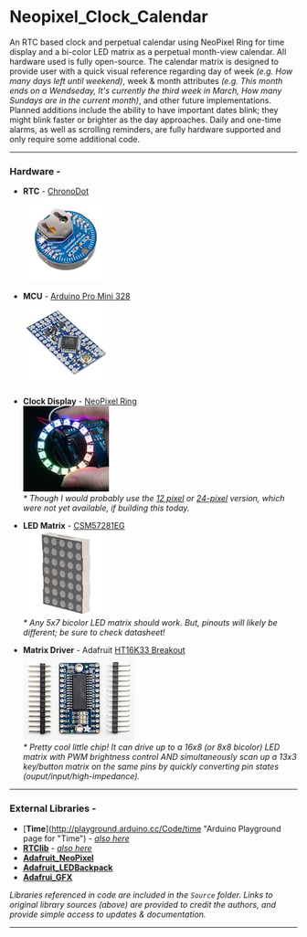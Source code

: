 Neopixel_Clock_Calendar
=======================

An RTC based clock and perpetual calendar using NeoPixel Ring for time display and a bi-color LED matrix as a perpetual month-view calendar. All hardware used is fully open-source. The calendar matrix is designed to provide user with a quick visual reference regarding day of week _(e.g. How many days left until weekend)_, week & month attributes _(e.g. This month ends on a Wendseday, It's currently the third week in  March, How many Sundays are in the current month)_, and other future implementations. Planned additions include the ability to have important dates blink; they might blink faster or brighter as the day approaches. Daily and one-time alarms, as well as scrolling reminders, are fully hardware supported and only require some additional code.  

*****

### Hardware -

* __RTC__ - [ChronoDot](http://docs.macetech.com/doku.php/chronodot_v2.0 "MaceTech's ChronoDot webpage")     
![ChronoDot](https://github.com/1ChicagoDave/Neopixel_Clock_Calendar/blob/master/Images/ChronoDotV2.1_1x1.jpg?raw=true "ChronoDot V2.1")   

* __MCU__ - [Arduino Pro Mini 328](http://arduino.cc/en/Main/ArduinoBoardProMini "Pro Mini page on Arduino.cc")    
![Arduino Pro Mini 328](https://github.com/1ChicagoDave/Neopixel_Clock_Calendar/blob/master/Images/ArduinoProMini328_1x1.jpg?raw=true "Arduino Pro Mini 328")   

* __Clock Display__ - [NeoPixel Ring](http://www.adafruit.com/products/1463 "NeoPixel product page on Adafruit.com")      
![NeoPixel Ring](https://github.com/1ChicagoDave/Neopixel_Clock_Calendar/blob/master/Images/NeoPixelRing16_1x1.jpg?raw=true "NeoPixel Ring")      
_\* Though I would probably use the [12 pixel](http://www.adafruit.com/products/1643 "12 pixel version on Adafruit.com") or [24-pixel](http://www.adafruit.com/products/1586 "24 pixel version on Adafruit.com") version, which were not yet available, if building this today._     

* __LED Matrix__ - [CSM57281EG](http://www.alldatasheet.com/datasheet-pdf/pdf/286248/CHINASEMI/CSM-57281EG.html "CSM57281EG Datasheet")         
![5x7 LED bicolor matrix](https://github.com/1ChicagoDave/Neopixel_Clock_Calendar/blob/master/Images/5x7LEDmatrix_1x1.jpg?raw=true "5x7 LED bicolor matrix")          
_\* Any 5x7 bicolor LED matrix should work. But, pinouts will likely be different; be sure to check datasheet!_         

* __Matrix Driver__ - Adafruit [HT16K33 Breakout](http://www.adafruit.com/products/1427 "LED Driver product page on Adafruit.com")          
![HT16K33 LED backpack](https://github.com/1ChicagoDave/Neopixel_Clock_Calendar/blob/master/Images/HT16K33_LED_Backpack_1x1.jpg?raw=true "Adafruit HT16K33 LED backpack")       
_\* Pretty cool little chip! It can drive up to a 16x8 (or 8x8 bicolor) LED matrix with PWM brightness control AND simultaneously scan up a 13x3 key/button matrix on the same pins by quickly converting pin states (ouput/input/high-impedance)._       

*****

### External Libraries - 

* [__Time__](http://playground.arduino.cc/Code/time "Arduino Playground page for "Time") - [_also here_](http://www.pjrc.com/teensy/td_libs_Time.html "Time Library page at PJRC.com")    
* [__RTClib__](https://github.com/adafruit/RTClib "Adafruit's GitHub repo for RTClib by JeeLabs") - [_also here_](https://github.com/jcw/rtclib "JeeLabs GitHub repo for RTClib")     
* [__Adafruit\_NeoPixel__](https://github.com/adafruit/Adafruit_NeoPixel "Adafruit Github repo - latest version of NeoPixel library")      
* [__Adafruit\_LEDBackpack__](https://github.com/adafruit/Adafruit-LED-Backpack-Library "Adafruit GitHub repo - for using LED matrix driver")     
* [__Adafrui\_GFX__](https://github.com/adafruit/Adafruit-GFX-Library "Adafruit GitHub repo - Core graphics library for displays, providing a common set of graphics primitives (points, lines, circles, etc.)")

_Libraries referenced in code are included in the `Source` folder. Links to original library sources \(above) are provided to credit the authors, and provide simple access to updates & documentation._


*****
